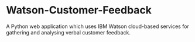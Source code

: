 # Watson-Customer-Feedback
A Python web application which uses IBM Watson cloud-based services for gathering and analysing verbal customer feedback.
